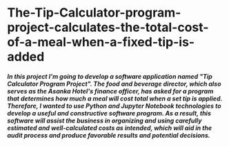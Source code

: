 # The-Tip-Calculator-program-project-calculates-the-total-cost-of-a-meal-when-a-fixed-tip-is-added

##### In this project I'm going to develop a software application named "Tip Calculator Program Project". The food and beverage director, which also serves as the Asanka Hotel's finance officer, has asked for a program that determines how much a meal will cost total when a set tip is applied. Therefore, I wanted to use Python and Jupyter Notebook technologies to develop a useful and constructive software program. As a result, this software will assist the business in organizing and using carefully estimated and well-calculated costs as intended, which will aid in the audit process and produce favorable results and potential decisions.
